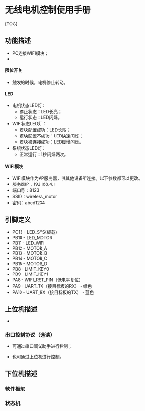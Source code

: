 # 无线电机控制使用手册

[TOC]

## 功能描述

- PC连接WIFI模块；
- 

#### 限位开关

- 触发的时候，电机停止转动。

#### LED

- 电机状态LED灯：
  - 停止状态：LED长亮；
  - 运行状态：LED闪烁。
- WIFI状态LED灯：
  - 模块配置成功：LED长亮；
  - 模块配置不成功：LED快速闪烁；
  - 模块被连接成功：LED缓慢闪烁。
- 系统状态LED灯：
  - 正常运行：1秒闪烁两次。

#### WIFI模块

- WIFI模块作为AP服务器，供其他设备所连接。以下参数都可以更改。
- 服务器IP：192.168.4.1
- 端口号：8123
- SSID：wireless_motor
- 密码：abcd1234

## 引脚定义

- PC13   - LED_SYS(板载)
- PB10   - LED_MOTOR
- PB11   - LED_WIFI
- PB12   - MOTOR_A
- PB13   - MOTOR_B
- PB14   - MOTOR_C
- PB15   - MOTOR_D
- PB8     - LIMIT_KEY0
- PB9     - LIMIT_KEY1
- PA8     - WIFI_RST_PIN（低电平复位）
- PA9     - UART_TX（接目标板的RX） - 绿色
- PA10   - UART_RX（接目标板的TX） - 蓝色

## 上位机描述

- 

### 串口控制协议（选读）

- 可通过串口调试助手进行控制；

- 也可通过上位机进行控制。

## 下位机描述

### 软件框架



### 状态机

